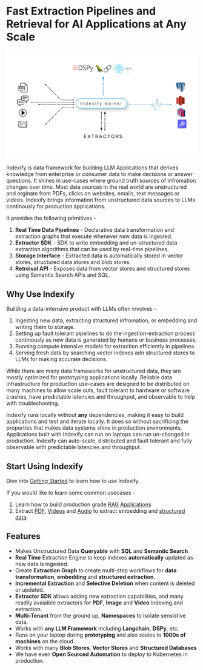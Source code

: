 # Fast Extraction Pipelines and Retrieval for AI Applications at Any Scale

![Indexify High Level](images/Indexify_KAT.gif)

Indexify is data framework for building LLM Applications that derives knowledge from enterprise or consumer data to make decisions or answer questions. It shines in use-cases where ground truth sources of infromation changes over time. Most data sources in the real world are unstructured and orginate from PDFs, clicks on websites, emails, text messages or videos. Indexify brings information from unstructured data sources to LLMs continously for production applications.

It provides the following primitives - 

1. **Real Time Data Pipelines** - Declarative data transformation and extraction graphs that execute whenever new data is ingested.
2. **Extractor SDK** - SDK to write embedding and un-structured data extraction algorithms that can be used by real-time pipelines.
3. **Storage Interface** - Extracted data is automatically stored in vector stores, structured data stores and blob stores.
4. **Retreival API** - Exposes data from vector stores and structured stores using Semantic Search APIs and SQL. 


## Why Use Indexify 
Building a data-intensive product with LLMs often involves -

1. Ingesting new data, extracting structured infromation, or embedding and writing them to storage.
2. Setting up fault tolerant pipelines to do the ingestion-extraction process continously as new data is generated by humans or business processes.
3. Running compute intensive models for extraction efficiently in pipelines.
4. Serving fresh data by searching vector indexes adn structured stores to LLMs for making accurate decisions.

While there are many data frameworks for unstructured data, they are mostly optimized for prototyping applications locally. Reliable data infrastructure for production use-cases are designed to be distributed on many machines to allow scale outs, fault tolerant to hardware or software crashes, have predictable latencies and throughput, and observable to help with troubleshooting.

Indexify runs locally without **any** dependencies, making it easy to build applications and test and iterate locally. It does so without sacrificing the properties that makes data systems shine in production environments. Applications built with Indexify can run on laptops can run un-changed in production. Indexify can auto-scale, distributed and fault tolerant and fully observable with predictable latencies and throughput. 

## Start Using Indexify

Dive into [Getting Started](getting_started.md) to learn how to use Indexify.

If you would like to learn some common usecases - 

1. Learn how to build production grade [RAG Applications](usecases/rag.md)
2. Extract [PDF](usecases/pdf_extraction.md), [Videos](usecases/video_rag.md) and [Audio](usecases/audio_extraction.md) to extract embedding and [structured data](usecases/image_retrieval.md).

## Features

* Makes Unstructured Data **Queryable** with **SQL** and **Semantic Search**
* **Real Time** Extraction Engine to keep indexes **automatically** updated as new data is ingested.
* Create **Extraction Graph** to create multi-step workflows for **data transformation**, **embedding** and **structured extraction**.
* **Incremental Extraction** and **Selective Deletion** when content is deleted or updated.
* **Extractor SDK** allows adding new extraction capabilities, and many readily avaialble extractors for **PDF**, **Image** and **Video** indexing and extraction.
* **Multi-Tenant** from the ground up, **Namespaces** to isolate sensistive data.
* Works with **any LLM Framework** including **Langchain**, **DSPy**, etc.
* Runs on your laptop during **prototyping** and also scales to **1000s of machines** on the cloud.
* Works with many **Blob Stores**, **Vector Stores** and **Structured Databases**
* We have even **Open Sourced Automation** to deploy to Kubernetes in production.

